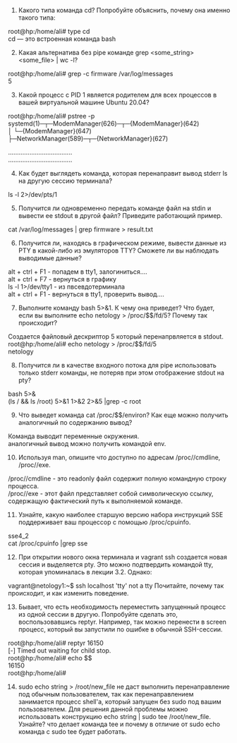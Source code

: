 1) Какого типа команда cd? Попробуйте объяснить, почему она именно такого типа:

root@hp:/home/ali# type cd          
cd — это встроенная команда bash


2) Какая альтернатива без pipe команде grep <some_string> <some_file> | wc -l?

root@hp:/home/ali# grep -c firmware /var/log/messages     
5


3) Какой процесс с PID 1 является родителем для всех процессов в вашей виртуальной машине Ubuntu 20.04?

root@hp:/home/ali# pstree -p    
systemd(1)─┬─ModemManager(626)─┬─{ModemManager}(642)        
           │                   └─{ModemManager}(647)       
           ├─NetworkManager(589)─┬─{NetworkManager}(627)

....................................     
....................................


4) Как будет выглядеть команда, которая перенаправит вывод stderr ls на другую сессию терминала?

ls -l 2>/dev/pts/1 


5) Получится ли одновременно передать команде файл на stdin и вывести ее stdout в другой файл? Приведите работающий пример.

cat /var/log/messages | grep firmware > result.txt


6) Получится ли, находясь в графическом режиме, вывести данные из PTY в какой-либо из эмуляторов TTY? Сможете ли вы наблюдать выводимые данные?

alt + ctrl + F1 - попадем в tty1, залогиниться....      
alt + ctrl + F7 - вернуться в графику           
ls -l 1>/dev/tty1  - из пвсевдотерминала           
alt + ctrl + F1 - вернуться в tty1, проверить вывод....          



7) Выполните команду bash 5>&1. К чему она приведет?  Что будет, если вы выполните echo netology > /proc/$$/fd/5? Почему так происходит?

Создается файловый дескриптор 5 который перенапрвляется в stdout. 
root@hp:/home/ali# echo netology > /proc/$$/fd/5      
netology
  
 
8) Получится ли в качестве входного потока для pipe использовать только stderr команды, не потеряв при этом отображение stdout на pty?

bash 5>&    
(ls / && ls /root) 5>&1 1>&2 2>&5 |grep -c root     


9) Что выведет команда cat /proc/$$/environ? Как еще можно получить аналогичный по содержанию вывод?     

Команда выводит переменные окружения.    
аналогичный вывод можно получить командой env.


10) Используя man, опишите что доступно по адресам /proc/<PID>/cmdline, /proc/<PID>/exe.    
           
/proc/<PID>/cmdline - это readonly файл содержит полную командную строку процесса.           
/proc/<PID>/exe - этот файл представляет собой символическую ссылку, содержащую фактический путь к выполняемой команде.           
           
           
11) Узнайте, какую наиболее старшую версию набора инструкций SSE поддерживает ваш процессор с помощью /proc/cpuinfo.    
           
 sse4_2     
 cat /proc/cpuinfo |grep sse          
           
           
12) При открытии нового окна терминала и vagrant ssh создается новая сессия и выделяется pty.
Это можно подтвердить командой tty, которая упоминалась в лекции 3.2.
Однако:

           
vagrant@netology1:~$ ssh localhost 'tty'
not a tty
Почитайте, почему так происходит, и как изменить поведение.

13) Бывает, что есть необходимость переместить запущенный процесс из одной сессии в другую. Попробуйте сделать это, воспользовавшись reptyr. Например, так можно перенести в screen процесс, который вы запустили по ошибке в обычной SSH-сессии.    
      
 root@hp:/home/ali# reptyr 16150     
 [-] Timed out waiting for child stop.    
 root@hp:/home/ali# echo $$       
 16150       
 root@hp:/home/ali# 
            
            
14) sudo echo string > /root/new_file не даст выполнить перенаправление под обычным пользователем, так как перенаправлением занимается процесс shell'а, который запущен без sudo под вашим пользователем. Для решения данной проблемы можно использовать конструкцию echo string | sudo tee /root/new_file. Узнайте? что делает команда tee и почему в отличие от sudo echo команда с sudo tee будет работать.
